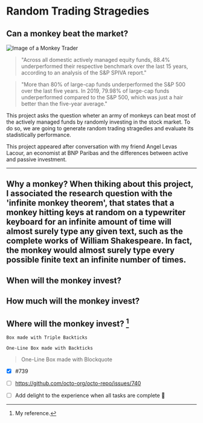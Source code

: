 # Random Trading Stragedies
## Can a monkey beat the market?

![Image of a Monkey Trader](https://academy.com.lk/wp-content/uploads/2021/07/Monkey.jpg)


> "Across all domestic actively managed equity funds, 88.4% underperformed their respective benchmark over the last 15 years, according to an analysis of the S&P SPIVA report."

> "More than 80% of large-cap funds underperformed the S&P 500 over the last five years. In 2019, 79.98% of large-cap funds underperformed compared to the S&P 500, which was just a hair better than the five-year average."

This project asks the question wheter an army of monkeys can beat most of the actively managed funds by randomly investing in the stock market. To do so, we are going to generate random trading stragedies and evaluate its stadistically performance. 

This project appeared after conversation with my friend Angel Levas Lacour, an economist at BNP Paribas and the differences between active and passive investment. 

---
Why a monkey? When thiking about this project, I associated the research question with the 'infinite monkey theorem', that states that a monkey hitting keys at random on a typewriter keyboard for an infinite amount of time will almost surely type any given text, such as the complete works of William Shakespeare. In fact, the monkey would almost surely type every possible finite text an infinite number of times. 
---

## When will the monkey invest?

## How much will the monkey invest?

## Where will the monkey invest? [^1]



```
Box made with Triple Backticks
```

`One-Line Box made with Backticks`

> One-Line Box made with Blockquote

- [x] #739
- [ ] https://github.com/octo-org/octo-repo/issues/740
- [ ] Add delight to the experience when all tasks are complete :tada:


[^1]: My reference.

<!-- This content will not appear in the rendered Markdown -->
